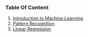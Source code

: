 ### Table Of Content

1. [Introduction to Machine Learning](./PatternReocognition.md#introduction-to-pattern-recognition-and-machine-learning-problems)
2. [Pattern Recognition](./PatternReocognition.md)
3. [Linear Regression](./LinearRegressionModel.md)
